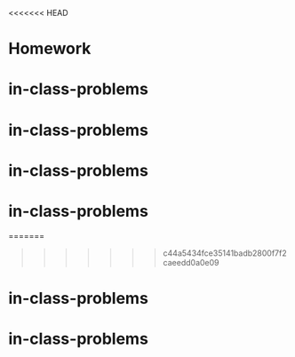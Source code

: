 <<<<<<< HEAD
# Homework
# in-class-problems
# in-class-problems
# in-class-problems
# in-class-problems
=======

>>>>>>> c44a5434fce35141badb2800f7f2caeedd0a0e09
# in-class-problems
# in-class-problems
